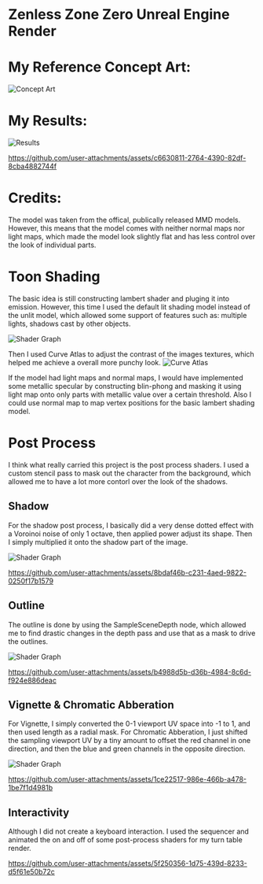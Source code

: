 # Zenless Zone Zero Unreal Engine Render
# My Reference Concept Art:

![Concept Art](./ConceptArt.png)

# My Results:

![Results](./DemoMediaFiles/Cover.png)


https://github.com/user-attachments/assets/c6630811-2764-4390-82df-8cba4882744f

# Credits:

The model was taken from the offical, publically released MMD models. However, this means that the model comes with neither normal maps nor light maps, which made the model look slightly flat and has less control over the look of individual parts.

# Toon Shading
The basic idea is still constructing lambert shader and pluging it into emission. However, this time I used the default lit shading model instead of the unlit model, which allowed some support of features such as: multiple lights, shadows cast by other objects.

![Shader Graph](./DemoMediaFiles/ToonShader.jpg)

Then I used Curve Atlas to adjust the contrast of the images textures, which helped me achieve a overall more punchy look.
![Curve Atlas](./DemoMediaFiles/CurveAtlas.jpg)

If the model had light maps and normal maps, I would have implemented some metallic specular by constructing blin-phong and masking it using light map onto only parts with metallic value over a certain threshold. Also I could use normal map to map vertex positions for the basic lambert shading model.

# Post Process
I think what really carried this project is the post process shaders. I used a custom stencil pass to mask out the character from the background, which allowed me to have a lot more contorl over the look of the shadows.
## Shadow
For the shadow post process, I basically did a very dense dotted effect with a Voroinoi noise of only 1 octave, then applied power adjust its shape. Then I simply multiplied it onto the shadow part of the image.

![Shader Graph](./DemoMediaFiles/PP_Shadow.jpg)

https://github.com/user-attachments/assets/8bdaf46b-c231-4aed-9822-0250f17b1579


## Outline
The outline is done by using the SampleSceneDepth node, which allowed me to find drastic changes in the depth pass and use that as a mask to drive the outlines.

![Shader Graph](./DemoMediaFiles/PP_Outline.jpg)

https://github.com/user-attachments/assets/b4988d5b-d36b-4984-8c6d-f924e886deac

## Vignette & Chromatic Abberation
For Vignette, I simply converted the 0-1 viewport UV space into -1 to 1, and then used length as a radial mask.
For Chromatic Abberation, I just shifted the sampling viewport UV by a tiny amount to offset the red channel in one direction, and then the blue and green channels in the opposite direction.

![Shader Graph](./DemoMediaFiles/PP_Cinema.jpg)

https://github.com/user-attachments/assets/1ce22517-986e-466b-a478-1be7f1d4981b

## Interactivity
Although I did not create a keyboard interaction. I used the sequencer and animated the on and off of some post-process shaders for my turn table render.

https://github.com/user-attachments/assets/5f250356-1d75-439d-8233-d5f61e50b72c


